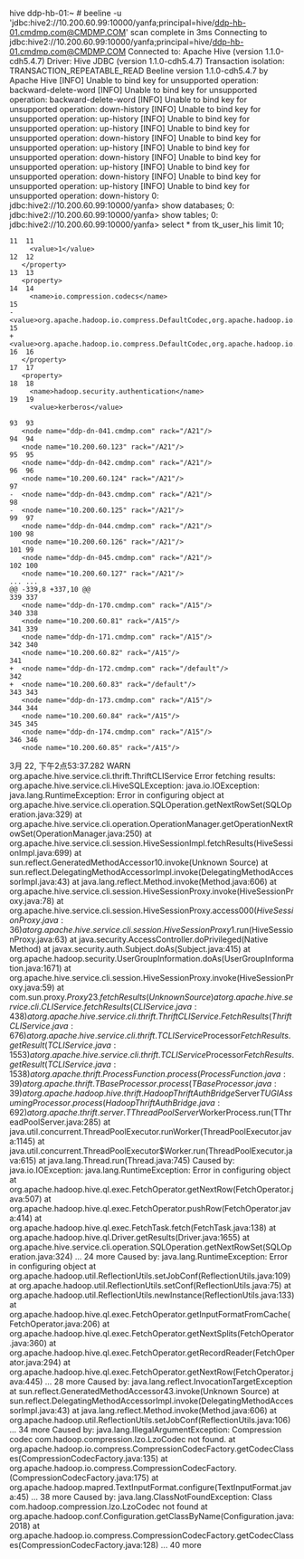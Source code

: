 hive
ddp-hb-01:~ # beeline -u 'jdbc:hive2://10.200.60.99:10000/yanfa;principal=hive/ddp-hb-01.cmdmp.com@CMDMP.COM'
scan complete in 3ms
Connecting to jdbc:hive2://10.200.60.99:10000/yanfa;principal=hive/ddp-hb-01.cmdmp.com@CMDMP.COM
Connected to: Apache Hive (version 1.1.0-cdh5.4.7)
Driver: Hive JDBC (version 1.1.0-cdh5.4.7)
Transaction isolation: TRANSACTION_REPEATABLE_READ
Beeline version 1.1.0-cdh5.4.7 by Apache Hive
[INFO] Unable to bind key for unsupported operation: backward-delete-word
[INFO] Unable to bind key for unsupported operation: backward-delete-word
[INFO] Unable to bind key for unsupported operation: down-history
[INFO] Unable to bind key for unsupported operation: up-history
[INFO] Unable to bind key for unsupported operation: up-history
[INFO] Unable to bind key for unsupported operation: down-history
[INFO] Unable to bind key for unsupported operation: up-history
[INFO] Unable to bind key for unsupported operation: down-history
[INFO] Unable to bind key for unsupported operation: up-history
[INFO] Unable to bind key for unsupported operation: down-history
[INFO] Unable to bind key for unsupported operation: up-history
[INFO] Unable to bind key for unsupported operation: down-history
0: jdbc:hive2://10.200.60.99:10000/yanfa> show databases;
0: jdbc:hive2://10.200.60.99:10000/yanfa> show tables;
0: jdbc:hive2://10.200.60.99:10000/yanfa> select * from tk_user_his limit 10;


```
11	11	
     <value>1</value>
12	12	
   </property>
13	13	
   <property>
14	14	
     <name>io.compression.codecs</name>
15		
-    <value>org.apache.hadoop.io.compress.DefaultCodec,org.apache.hadoop.io.compress.GzipCodec,org.apache.hadoop.io.compress.BZip2Codec,org.apache.hadoop.io.compress.DeflateCodec,org.apache.hadoop.io.compress.SnappyCodec,org.apache.hadoop.io.compress.Lz4Codec</value>
15	
+    <value>org.apache.hadoop.io.compress.DefaultCodec,org.apache.hadoop.io.compress.GzipCodec,org.apache.hadoop.io.compress.BZip2Codec,org.apache.hadoop.io.compress.DeflateCodec,org.apache.hadoop.io.compress.SnappyCodec,org.apache.hadoop.io.compress.Lz4Codec,com.hadoop.compression.lzo.LzoCodec,com.hadoop.compression.lzo.LzopCodec</value>
16	16	
   </property>
17	17	
   <property>
18	18	
     <name>hadoop.security.authentication</name>
19	19	
     <value>kerberos</value>

```

```
93	93	
   <node name="ddp-dn-041.cmdmp.com" rack="/A21"/>
94	94	
   <node name="10.200.60.123" rack="/A21"/>
95	95	
   <node name="ddp-dn-042.cmdmp.com" rack="/A21"/>
96	96	
   <node name="10.200.60.124" rack="/A21"/>
97		
-  <node name="ddp-dn-043.cmdmp.com" rack="/A21"/>
98		
-  <node name="10.200.60.125" rack="/A21"/>
99	97	
   <node name="ddp-dn-044.cmdmp.com" rack="/A21"/>
100	98	
   <node name="10.200.60.126" rack="/A21"/>
101	99	
   <node name="ddp-dn-045.cmdmp.com" rack="/A21"/>
102	100	
   <node name="10.200.60.127" rack="/A21"/>
...	...	
@@ -339,8 +337,10 @@
339	337	
   <node name="ddp-dn-170.cmdmp.com" rack="/A15"/>
340	338	
   <node name="10.200.60.81" rack="/A15"/>
341	339	
   <node name="ddp-dn-171.cmdmp.com" rack="/A15"/>
342	340	
   <node name="10.200.60.82" rack="/A15"/>
341	
+  <node name="ddp-dn-172.cmdmp.com" rack="/default"/>
342	
+  <node name="10.200.60.83" rack="/default"/>
343	343	
   <node name="ddp-dn-173.cmdmp.com" rack="/A15"/>
344	344	
   <node name="10.200.60.84" rack="/A15"/>
345	345	
   <node name="ddp-dn-174.cmdmp.com" rack="/A15"/>
346	346	
   <node name="10.200.60.85" rack="/A15"/>
```     

3月 22, 下午2点53:37.282	WARN	org.apache.hive.service.cli.thrift.ThriftCLIService	
Error fetching results: 
org.apache.hive.service.cli.HiveSQLException: java.io.IOException: java.lang.RuntimeException: Error in configuring object
	at org.apache.hive.service.cli.operation.SQLOperation.getNextRowSet(SQLOperation.java:329)
	at org.apache.hive.service.cli.operation.OperationManager.getOperationNextRowSet(OperationManager.java:250)
	at org.apache.hive.service.cli.session.HiveSessionImpl.fetchResults(HiveSessionImpl.java:699)
	at sun.reflect.GeneratedMethodAccessor10.invoke(Unknown Source)
	at sun.reflect.DelegatingMethodAccessorImpl.invoke(DelegatingMethodAccessorImpl.java:43)
	at java.lang.reflect.Method.invoke(Method.java:606)
	at org.apache.hive.service.cli.session.HiveSessionProxy.invoke(HiveSessionProxy.java:78)
	at org.apache.hive.service.cli.session.HiveSessionProxy.access$000(HiveSessionProxy.java:36)
	at org.apache.hive.service.cli.session.HiveSessionProxy$1.run(HiveSessionProxy.java:63)
	at java.security.AccessController.doPrivileged(Native Method)
	at javax.security.auth.Subject.doAs(Subject.java:415)
	at org.apache.hadoop.security.UserGroupInformation.doAs(UserGroupInformation.java:1671)
	at org.apache.hive.service.cli.session.HiveSessionProxy.invoke(HiveSessionProxy.java:59)
	at com.sun.proxy.$Proxy23.fetchResults(Unknown Source)
	at org.apache.hive.service.cli.CLIService.fetchResults(CLIService.java:438)
	at org.apache.hive.service.cli.thrift.ThriftCLIService.FetchResults(ThriftCLIService.java:676)
	at org.apache.hive.service.cli.thrift.TCLIService$Processor$FetchResults.getResult(TCLIService.java:1553)
	at org.apache.hive.service.cli.thrift.TCLIService$Processor$FetchResults.getResult(TCLIService.java:1538)
	at org.apache.thrift.ProcessFunction.process(ProcessFunction.java:39)
	at org.apache.thrift.TBaseProcessor.process(TBaseProcessor.java:39)
	at org.apache.hadoop.hive.thrift.HadoopThriftAuthBridge$Server$TUGIAssumingProcessor.process(HadoopThriftAuthBridge.java:692)
	at org.apache.thrift.server.TThreadPoolServer$WorkerProcess.run(TThreadPoolServer.java:285)
	at java.util.concurrent.ThreadPoolExecutor.runWorker(ThreadPoolExecutor.java:1145)
	at java.util.concurrent.ThreadPoolExecutor$Worker.run(ThreadPoolExecutor.java:615)
	at java.lang.Thread.run(Thread.java:745)
Caused by: java.io.IOException: java.lang.RuntimeException: Error in configuring object
	at org.apache.hadoop.hive.ql.exec.FetchOperator.getNextRow(FetchOperator.java:507)
	at org.apache.hadoop.hive.ql.exec.FetchOperator.pushRow(FetchOperator.java:414)
	at org.apache.hadoop.hive.ql.exec.FetchTask.fetch(FetchTask.java:138)
	at org.apache.hadoop.hive.ql.Driver.getResults(Driver.java:1655)
	at org.apache.hive.service.cli.operation.SQLOperation.getNextRowSet(SQLOperation.java:324)
	... 24 more
Caused by: java.lang.RuntimeException: Error in configuring object
	at org.apache.hadoop.util.ReflectionUtils.setJobConf(ReflectionUtils.java:109)
	at org.apache.hadoop.util.ReflectionUtils.setConf(ReflectionUtils.java:75)
	at org.apache.hadoop.util.ReflectionUtils.newInstance(ReflectionUtils.java:133)
	at org.apache.hadoop.hive.ql.exec.FetchOperator.getInputFormatFromCache(FetchOperator.java:206)
	at org.apache.hadoop.hive.ql.exec.FetchOperator.getNextSplits(FetchOperator.java:360)
	at org.apache.hadoop.hive.ql.exec.FetchOperator.getRecordReader(FetchOperator.java:294)
	at org.apache.hadoop.hive.ql.exec.FetchOperator.getNextRow(FetchOperator.java:445)
	... 28 more
Caused by: java.lang.reflect.InvocationTargetException
	at sun.reflect.GeneratedMethodAccessor43.invoke(Unknown Source)
	at sun.reflect.DelegatingMethodAccessorImpl.invoke(DelegatingMethodAccessorImpl.java:43)
	at java.lang.reflect.Method.invoke(Method.java:606)
	at org.apache.hadoop.util.ReflectionUtils.setJobConf(ReflectionUtils.java:106)
	... 34 more
Caused by: java.lang.IllegalArgumentException: Compression codec com.hadoop.compression.lzo.LzoCodec not found.
	at org.apache.hadoop.io.compress.CompressionCodecFactory.getCodecClasses(CompressionCodecFactory.java:135)
	at org.apache.hadoop.io.compress.CompressionCodecFactory.<init>(CompressionCodecFactory.java:175)
	at org.apache.hadoop.mapred.TextInputFormat.configure(TextInputFormat.java:45)
	... 38 more
Caused by: java.lang.ClassNotFoundException: Class com.hadoop.compression.lzo.LzoCodec not found
	at org.apache.hadoop.conf.Configuration.getClassByName(Configuration.java:2018)
	at org.apache.hadoop.io.compress.CompressionCodecFactory.getCodecClasses(CompressionCodecFactory.java:128)
	... 40 more